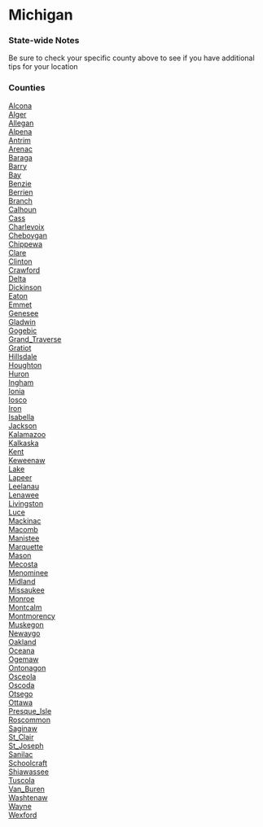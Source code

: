 # Michigan

### State-wide Notes
Be sure to check your specific county above to see if you have additional tips for your location

### Counties
[Alcona](Alcona.md)\
[Alger](Alger.md)\
[Allegan](Allegan.md)\
[Alpena](Alpena.md)\
[Antrim](Antrim.md)\
[Arenac](Arenac.md)\
[Baraga](Baraga.md)\
[Barry](Barry.md)\
[Bay](Bay.md)\
[Benzie](Benzie.md)\
[Berrien](Berrien.md)\
[Branch](Branch.md)\
[Calhoun](Calhoun.md)\
[Cass](Cass.md)\
[Charlevoix](Charlevoix.md)\
[Cheboygan](Cheboygan.md)\
[Chippewa](Chippewa.md)\
[Clare](Clare.md)\
[Clinton](Clinton.md)\
[Crawford](Crawford.md)\
[Delta](Delta.md)\
[Dickinson](Dickinson.md)\
[Eaton](Eaton.md)\
[Emmet](Emmet.md)\
[Genesee](Genesee.md)\
[Gladwin](Gladwin.md)\
[Gogebic](Gogebic.md)\
[Grand_Traverse](Grand_Traverse.md)\
[Gratiot](Gratiot.md)\
[Hillsdale](Hillsdale.md)\
[Houghton](Houghton.md)\
[Huron](Huron.md)\
[Ingham](Ingham.md)\
[Ionia](Ionia.md)\
[Iosco](Iosco.md)\
[Iron](Iron.md)\
[Isabella](Isabella.md)\
[Jackson](Jackson.md)\
[Kalamazoo](Kalamazoo.md)\
[Kalkaska](Kalkaska.md)\
[Kent](Kent.md)\
[Keweenaw](Keweenaw.md)\
[Lake](Lake.md)\
[Lapeer](Lapeer.md)\
[Leelanau](Leelanau.md)\
[Lenawee](Lenawee.md)\
[Livingston](Livingston.md)\
[Luce](Luce.md)\
[Mackinac](Mackinac.md)\
[Macomb](Macomb.md)\
[Manistee](Manistee.md)\
[Marquette](Marquette.md)\
[Mason](Mason.md)\
[Mecosta](Mecosta.md)\
[Menominee](Menominee.md)\
[Midland](Midland.md)\
[Missaukee](Missaukee.md)\
[Monroe](Monroe.md)\
[Montcalm](Montcalm.md)\
[Montmorency](Montmorency.md)\
[Muskegon](Muskegon.md)\
[Newaygo](Newaygo.md)\
[Oakland](Oakland.md)\
[Oceana](Oceana.md)\
[Ogemaw](Ogemaw.md)\
[Ontonagon](Ontonagon.md)\
[Osceola](Osceola.md)\
[Oscoda](Oscoda.md)\
[Otsego](Otsego.md)\
[Ottawa](Ottawa.md)\
[Presque_Isle](Presque_Isle.md)\
[Roscommon](Roscommon.md)\
[Saginaw](Saginaw.md)\
[St_Clair](St_Clair.md)\
[St_Joseph](St_Joseph.md)\
[Sanilac](Sanilac.md)\
[Schoolcraft](Schoolcraft.md)\
[Shiawassee](Shiawassee.md)\
[Tuscola](Tuscola.md)\
[Van_Buren](Van_Buren.md)\
[Washtenaw](Washtenaw.md)\
[Wayne](Wayne.md)\
[Wexford](Wexford.md)